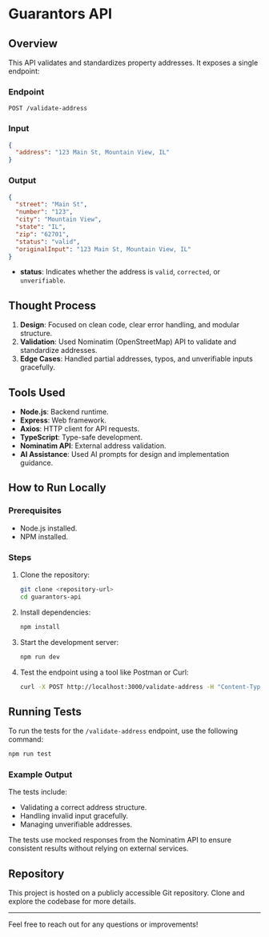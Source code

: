 # Guarantors API

## Overview
This API validates and standardizes property addresses. It exposes a single endpoint:

### Endpoint
`POST /validate-address`

### Input
```json
{
  "address": "123 Main St, Mountain View, IL"
}
```

### Output
```json
{
  "street": "Main St",
  "number": "123",
  "city": "Mountain View",
  "state": "IL",
  "zip": "62701",
  "status": "valid",
  "originalInput": "123 Main St, Mountain View, IL"
}
```

- **status**: Indicates whether the address is `valid`, `corrected`, or `unverifiable`.

## Thought Process
1. **Design**: Focused on clean code, clear error handling, and modular structure.
2. **Validation**: Used Nominatim (OpenStreetMap) API to validate and standardize addresses.
3. **Edge Cases**: Handled partial addresses, typos, and unverifiable inputs gracefully.

## Tools Used
- **Node.js**: Backend runtime.
- **Express**: Web framework.
- **Axios**: HTTP client for API requests.
- **TypeScript**: Type-safe development.
- **Nominatim API**: External address validation.
- **AI Assistance**: Used AI prompts for design and implementation guidance.

## How to Run Locally

### Prerequisites
- Node.js installed.
- NPM installed.

### Steps
1. Clone the repository:
   ```bash
   git clone <repository-url>
   cd guarantors-api
   ```

2. Install dependencies:
   ```bash
   npm install
   ```

3. Start the development server:
   ```bash
   npm run dev
   ```

4. Test the endpoint using a tool like Postman or Curl:
   ```bash
   curl -X POST http://localhost:3000/validate-address -H "Content-Type: application/json" -d '{"address": "1600 Amphitheatre Parkway, Mountain View, CA"}'
   ```

## Running Tests

To run the tests for the `/validate-address` endpoint, use the following command:

```bash
npm run test
```

### Example Output
The tests include:
- Validating a correct address structure.
- Handling invalid input gracefully.
- Managing unverifiable addresses.

The tests use mocked responses from the Nominatim API to ensure consistent results without relying on external services.

## Repository
This project is hosted on a publicly accessible Git repository. Clone and explore the codebase for more details.

---
Feel free to reach out for any questions or improvements!